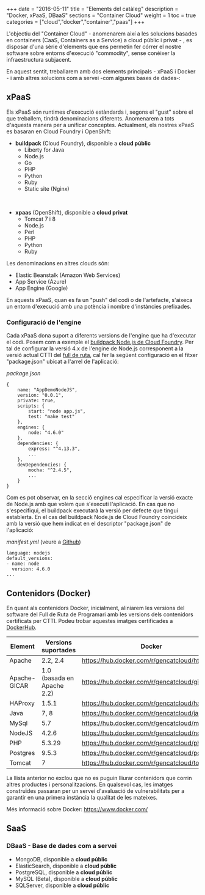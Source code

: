 +++
date        = "2016-05-11"
title       = "Elements del catàleg"
description = "Docker, xPaaS, DBaaS"
sections    = "Container Cloud"
weight      = 1
toc = true
categories  = ["cloud","docker","container","paas"]
+++

L'objectiu del "Container Cloud" - anomenarem així a les solucions basades en containers (CaaS, Containers as a Service) a cloud públic i privat - , es disposar d'una sèrie d'elements que ens permetin fer córrer el nostre software sobre entorns d'execució "commodity", sense conèixer la infraestructura subjacent.

En aquest sentit, treballarem amb dos elements principals - xPaaS i Docker - i amb altres solucions com a servei -com algunes bases de dades-:

## **xPaaS**

Els xPaaS són runtimes d'execució estàndards i, segons el "gust" sobre el que treballem, tindrà denominacions diferents. Anomenarem a tots d'aquesta manera per a unificar conceptes. Actualment, els nostres xPaaS es basaran en Cloud Foundry i OpenShift: 

- **buildpack** (Cloud Foundry), disponible a **cloud públic**
	* Liberty for Java
	* Node.js
	* Go
	* PHP
	* Python
	* Ruby
	* Static site (Nginx)

<br />

- **xpaas** (OpenShift), disponible a **cloud privat**
	* Tomcat 7 i 8
	* Node.js
    * Perl
	* PHP
	* Python
	* Ruby

Les denominacions en altres clouds són:

- Elastic Beanstalk (Amazon Web Services)
- App Service (Azure)
- App Engine (Google)

En aquests xPaaS, quan es fa un "push" del codi o de l'artefacte, s'aixeca un entorn d'execució amb una potència i nombre d'instàncies prefixades.


### Configuració de l'engine

Cada xPaaS dona suport a diferents versions de l'engine que ha d'executar el codi. Posem com a exemple el [buildpack Node.js de Cloud Foundry](https://github.com/cloudfoundry/nodejs-buildpack). Per tal de configurar la versió 4.x de l'engine de Node.js corresponent a la versió actual CTTI del [full de ruta](https://portic.ctti.gencat.cat/les_tic/Normativa/arquitectura/Documents/Full%20de%20Ruta%20del%20Programari.pdf#search=full%20de%20ruta), cal fer la següent configuració en el fitxer "package.json" ubicat a l'arrel de l'aplicació:

_package.json_

```
{
	name: "AppDemoNodeJS",
	version: "0.0.1",
	private: true,
	scripts: {
		start: "node app.js",
		test: "make test"
	},
	engines: {
		node: "4.6.0"
	},
	dependencies: {
		express: "^4.13.3",
		...
	},
	devDependencies: {
		mocha: "^2.4.5",
		...
	}
}
```

Com es pot observar, en la secció engines cal especificar la versió exacte de Node.js amb que volem que s'executi l'aplicació. En cas que no s'especifiqui, el buildpack executarà la versió per defecte que tingui establerta. En el cas del buildpack Node.js de Cloud Foundry coincideix amb la versió que hem indicat en el descriptor "package.json" de l'aplicació:

_manifest.yml_ (veure a [Github](https://github.com/cloudfoundry/nodejs-buildpack/blob/master/manifest.yml))

```
language: nodejs
default_versions:
- name: node
  version: 4.6.0
...
```

## **Contenidors (Docker)**

En quant als contenidors Docker, inicialment, aliniarem les versions del software del Full de Ruta de Programari amb les versions dels contenidors certificats per CTTI. Podeu trobar aquestes imatges certificades a [DockerHub](https://hub.docker.com/r/gencatcloud/).


**Element**  | **Versions suportades** | **Docker**
------------ | ----------------------- | ---------
Apache 		 | 2.2, 2.4                | https://hub.docker.com/r/gencatcloud/httpd/
Apache-GICAR | 1.0 (basada en Apache 2.2)                       | https://hub.docker.com/r/gencatcloud/gicar/
HAProxy		 | 1.5.1                   | https://hub.docker.com/r/gencatcloud/haproxy/
Java		 | 7, 8		|	https://hub.docker.com/r/gencatcloud/java/
MySql 		 | 5.7                     | https://hub.docker.com/r/gencatcloud/mysql/
NodeJS 		 | 4.2.6                     | https://hub.docker.com/r/gencatcloud/nodejs/
PHP 		 | 5.3.29                   | https://hub.docker.com/r/gencatcloud/php/
Postgres	 | 9.5.3	                   | https://hub.docker.com/r/gencatcloud/postgres/
Tomcat  	 | 7                     | https://hub.docker.com/r/gencatcloud/tomcat/

La llista anterior no exclou que no es puguin lliurar contenidors que corrin altres productes i personalitzacions. En qualsevol cas, les imatges construïdes passaran per un servei d'avaluació de vulnerabilitats per a garantir en una primera instància la qualitat de les mateixes.

Més informació sobre Docker: https://www.docker.com/

## SaaS

### DBaaS - Base de dades com a servei

- MongoDB, disponible a **cloud públic**
- ElasticSearch, disponible a **cloud públic**
- PostgreSQL, disponible a **cloud públic**
- MySQL (Beta), disponible a **cloud públic**
- SQLServer, disponible a **cloud públic**
